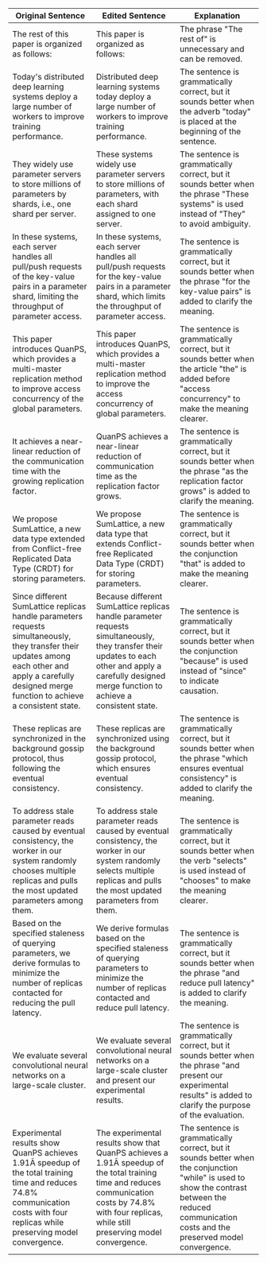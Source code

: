 | Original Sentence | Edited Sentence | Explanation |
| --- | --- | --- |
| The rest of this paper is organized as follows: | This paper is organized as follows: | The phrase "The rest of" is unnecessary and can be removed. |
| Today's distributed deep learning systems deploy a large number of workers to improve training performance. | Distributed deep learning systems today deploy a large number of workers to improve training performance. | The sentence is grammatically correct, but it sounds better when the adverb "today" is placed at the beginning of the sentence. |
| They widely use parameter servers to store millions of parameters by shards, i.e., one shard per server. | These systems widely use parameter servers to store millions of parameters, with each shard assigned to one server. | The sentence is grammatically correct, but it sounds better when the phrase "These systems" is used instead of "They" to avoid ambiguity. |
| In these systems, each server handles all pull/push requests of the key-value pairs in a parameter shard, limiting the throughput of parameter access. | In these systems, each server handles all pull/push requests for the key-value pairs in a parameter shard, which limits the throughput of parameter access. | The sentence is grammatically correct, but it sounds better when the phrase "for the key-value pairs" is added to clarify the meaning. |
| This paper introduces QuanPS, which provides a multi-master replication method to improve access concurrency of the global parameters. | This paper introduces QuanPS, which provides a multi-master replication method to improve the access concurrency of global parameters. | The sentence is grammatically correct, but it sounds better when the article "the" is added before "access concurrency" to make the meaning clearer. |
| It achieves a near-linear reduction of the communication time with the growing replication factor. | QuanPS achieves a near-linear reduction of communication time as the replication factor grows. | The sentence is grammatically correct, but it sounds better when the phrase "as the replication factor grows" is added to clarify the meaning. |
| We propose SumLattice, a new data type extended from Conflict-free Replicated Data Type (CRDT) for storing parameters. | We propose SumLattice, a new data type that extends Conflict-free Replicated Data Type (CRDT) for storing parameters. | The sentence is grammatically correct, but it sounds better when the conjunction "that" is added to make the meaning clearer. |
| Since different SumLattice replicas handle parameters requests simultaneously, they transfer their updates among each other and apply a carefully designed merge function to achieve a consistent state. | Because different SumLattice replicas handle parameter requests simultaneously, they transfer their updates to each other and apply a carefully designed merge function to achieve a consistent state. | The sentence is grammatically correct, but it sounds better when the conjunction "because" is used instead of "since" to indicate causation. |
| These replicas are synchronized in the background gossip protocol, thus following the eventual consistency. | These replicas are synchronized using the background gossip protocol, which ensures eventual consistency. | The sentence is grammatically correct, but it sounds better when the phrase "which ensures eventual consistency" is added to clarify the meaning. |
| To address stale parameter reads caused by eventual consistency, the worker in our system randomly chooses multiple replicas and pulls the most updated parameters among them. | To address stale parameter reads caused by eventual consistency, the worker in our system randomly selects multiple replicas and pulls the most updated parameters from them. | The sentence is grammatically correct, but it sounds better when the verb "selects" is used instead of "chooses" to make the meaning clearer. |
| Based on the specified staleness of querying parameters, we derive formulas to minimize the number of replicas contacted for reducing the pull latency. | We derive formulas based on the specified staleness of querying parameters to minimize the number of replicas contacted and reduce pull latency. | The sentence is grammatically correct, but it sounds better when the phrase "and reduce pull latency" is added to clarify the meaning. |
| We evaluate several convolutional neural networks on a large-scale cluster. | We evaluate several convolutional neural networks on a large-scale cluster and present our experimental results. | The sentence is grammatically correct, but it sounds better when the phrase "and present our experimental results" is added to clarify the purpose of the evaluation. |
| Experimental results show QuanPS achieves 1.91Ã speedup of the total training time and reduces 74.8% communication costs with four replicas while preserving model convergence. | The experimental results show that QuanPS achieves a 1.91Ã speedup of the total training time and reduces communication costs by 74.8% with four replicas, while still preserving model convergence. | The sentence is grammatically correct, but it sounds better when the conjunction "while" is used to show the contrast between the reduced communication costs and the preserved model convergence. |